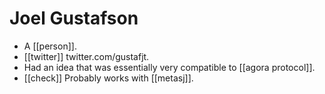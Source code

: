 # Joel Gustafson

- A [[person]].
- [[twitter]] twitter.com/gustafjt.
- Had an idea that was essentially very compatible to [[agora protocol]].
- [[check]] Probably works with [[metasj]].



